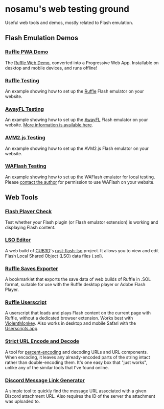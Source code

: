 # nosamu's web testing ground
Useful web tools and demos, mostly related to Flash emulation.

## Flash Emulation Demos

### [Ruffle PWA Demo](https://n0samu.github.io/ruffle-pwa-demo/demo/)
The [Ruffle Web Demo](https://ruffle.rs/demo/), converted into a Progressive Web App. Installable on desktop and mobile devices, and runs offline!

### [Ruffle Testing](https://n0samu.github.io/ruffle-testing/?swf=littlewheel.swf)
An example showing how to set up the [Ruffle](https://ruffle.rs/) Flash emulator on your website.

### [AwayFL Testing](https://n0samu.github.io/awayfl-testing/?swf=papasburgeria_v2.swf)
An example showing how to set up the [AwayFL](https://awayfl.org/) Flash emulator on your website. [More information is available here](https://github.com/eXponenta/away-player-embed).

### [AVM2.js Testing](https://n0samu.github.io/avm2js-testing/?swf=hitbox.swf)
An example showing how to set up the AVM2.js Flash emulator on your website.

### [WAFlash Testing](https://n0samu.github.io/waflash-testing/?swf=sugarsugar3.swf)
An example showing how to set up the WAFlash emulator for local testing. Please [contact the author](https://vidkidz.tistory.com/) for permission to use WAFlash on your website.

## Web Tools

### [Flash Player Check](https://n0samu.github.io/flash-player-check)
Test whether your Flash plugin (or Flash emulator extension) is working and displaying Flash content.

### [LSO Editor](https://n0samu.github.io/lso-editor/)
A web build of [CUB3D](https://github.com/CUB3D)'s [rust-flash-lso](https://github.com/ruffle-rs/rust-flash-lso) project. It allows you to view and edit Flash Local Shared Object (LSO) data files (.sol).
### [Ruffle Saves Exporter](https://n0samu.github.io/ruffleSavesExport)
A bookmarklet that exports the save data of web builds of Ruffle in .SOL format, suitable for use with the Ruffle desktop player or Adobe Flash Player.

### [Ruffle Userscript](https://n0samu.github.io/inject-ruffle.user.js)
A userscript that loads and plays Flash content on the current page with Ruffle, without a dedicated browser extension. Works best with [ViolentMonkey](https://violentmonkey.github.io/). Also works in desktop and mobile Safari with the [Userscripts app](https://github.com/quoid/userscripts#userscripts-safari).

### [Strict URL Encode and Decode](https://n0samu.github.io/strictEncodeURL)
A tool for [percent-encoding](https://en.wikipedia.org/wiki/Percent-encoding) and decoding URLs and URL components. When encoding, it leaves any already-encoded parts of the string intact rather than double-encoding them. It's one easy box that "just works", unlike any of the similar tools that I've found online.

### [Discord Message Link Generator](https://n0samu.github.io/discordAttachmentMessage.html)
A simple tool to quickly find the message URL associated with a given Discord attachment URL. Also requires the ID of the server the attachment was uploaded to.